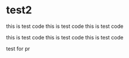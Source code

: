 # test2

this is test code
this is test code
this is test code

this is test code
this is test code
this is test code

test for pr
